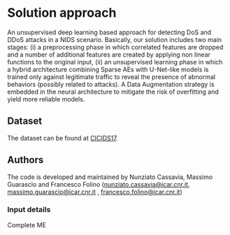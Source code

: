 # Solution approach
An unsupervised deep learning based approach for detecting DoS and DDoS attacks in a NIDS scenario. Basically, our solution includes two main stages: (i) a preprocessing phase in which correlated features are dropped and a number of additional features are created by applying non linear functions to the original input, (ii) an unsupervised learning phase in which a hybrid architecture combining Sparse AEs with U-Net-like models is trained only against legitimate traffic to reveal the presence of abnormal behaviors (possibly related to attacks). A Data Augmentation strategy is embedded in the neural architecture to mitigate the risk of overfitting and yield more reliable models.

## Dataset
The dataset can be found at [CICIDS17](https://www.unb.ca/cic/datasets/ids-2017.html).

## Authors

The code is developed and maintained by Nunziato Cassavia, Massimo Guarascio and Francesco Folino (nunziato.cassavia@icar.cnr.it, massimo.guarascio@icar.cnr.it , francesco.folino@icar.cnr.it)


### Input details
Complete ME
